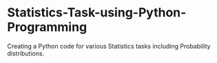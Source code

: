 # Statistics-Task-using-Python-Programming
Creating a Python code for various Statistics tasks including Probability distributions.
